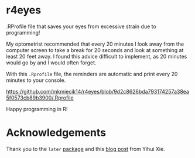 # r4eyes

.RProfile file that saves your eyes from excessive strain due to programming!

My optometrist recommended that every 20 minutes I look away from the computer screen to take a break for 20 seconds and look at something at least 20 feet away. I found this advice difficult to implement, as 20 minutes would go by and I would often forget.

With this `.Rprofile` file, the reminders are automatic and print every 20 minutes to your console.

https://github.com/mkmiecik14/r4eyes/blob/9d2c8626bda793174257a38ea5f0573cb89b3900/.Rprofile

Happy programming in R!

# Acknowledgements

Thank you to the `later` [package](https://github.com/r-lib/later) and this [blog post](https://yihui.org/en/2017/10/later-recursion/) from Yihui Xie.

